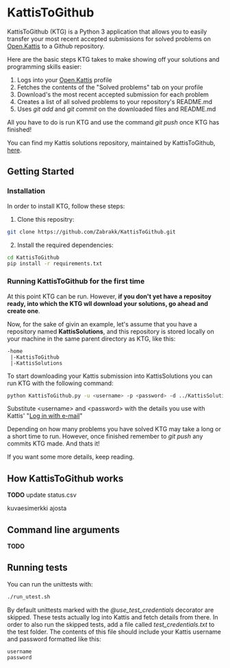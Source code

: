 # KattisToGithub
KattisToGithub (KTG) is a Python 3 application that allows you to easily transfer your most recent accepted submissions for solved problems on [Open.Kattis](https://open.kattis.com/) to a Github repository.

Here are the basic steps KTG takes to make showing off your solutions and programming skills easier:
1. Logs into your [Open.Kattis](https://open.kattis.com/) profile
2. Fetches the contents of the "Solved problems" tab on your profile
3. Download's the most recent accepted submission for each problem
4. Creates a list of all solved problems to your repository's README.md
5. Uses _git add_ and _git commit_ on the downloaded files and README.md

All you have to do is run KTG and use the command _git push_ once KTG has finished!

You can find my Kattis solutions repository, maintained by KattisToGithub, [here](https://github.com/Zabrakk/Kattis-Solutions).

## Getting Started

### Installation
In order to install KTG, follow these steps:
1. Clone this repositry:
```bash
git clone https://github.com/Zabrakk/KattisToGithub.git
```
2. Install the required dependencies:
```bash
cd KattisToGithub
pip install -r requirements.txt
```

### Running KattisToGithub for the first time
At this point KTG can be run. However, **if you don't yet have a repositoy ready, into which the KTG wll download your solutions, go ahead and create one**.

Now, for the sake of givin an example, let's assume that you have a repository named **KattisSolutions**, and this repository is stored locally on your machine in the same parent directory as KTG, like this:
```
-home
 |-KattisToGithub
 |-KattisSolutions
```
To start downloading your Kattis submission into KattisSolutions you can run KTG with the following command:
```bash
python KattisToGithub.py -u <username> -p <password> -d ../KattisSolutions
```
Substitute \<username\> and \<password\> with the details you use with Kattis' "[Log in with e-mail](https://open.kattis.com/login/email?)"

Depending on how many problems you have solved KTG may take a long or a short time to run. However, once finished remember to _git push_ any commits KTG made. And thats it!

If you want some more details, keep reading.

## How KattisToGithub works
**TODO**
update status.csv

kuvaesimerkki ajosta

## Command line arguments
**TODO**

## Running tests
You can run the unittests with:
```bash
./run_utest.sh
```
By default unittests marked with the _@use_test_credentials_ decorator are skipped. These tests actually log into Kattis and fetch details from there. In order to also run the skipped tests, add a file called _test_credentials.txt_ to the test folder. The contents of this file should include your Kattis username and password formatted like this:
```text
username
password
```